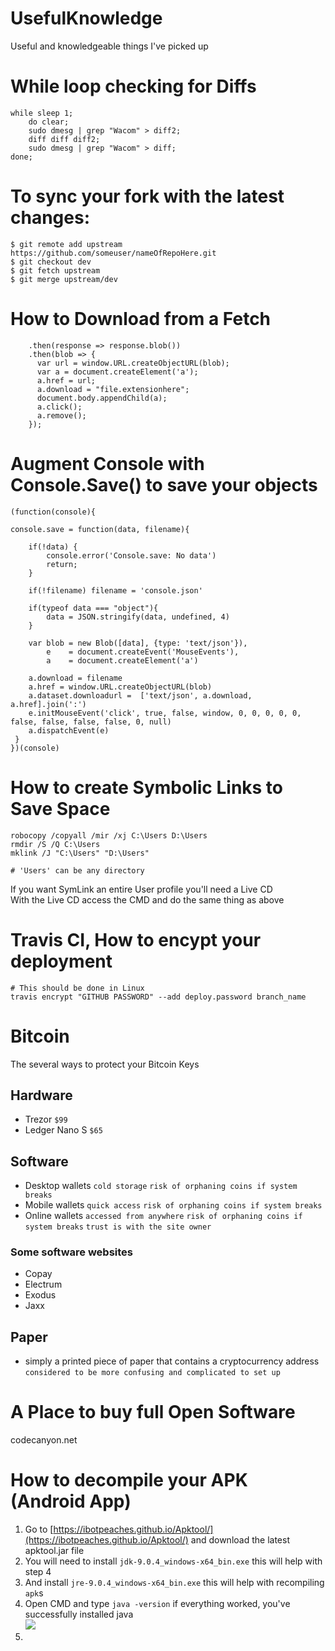 # UsefulKnowledge
Useful and knowledgeable things I've picked up

# While loop checking for Diffs

```
while sleep 1;
    do clear;
    sudo dmesg | grep "Wacom" > diff2;
    diff diff diff2;
    sudo dmesg | grep "Wacom" > diff;
done;

```

# To sync your fork with the latest changes:
```
$ git remote add upstream https://github.com/someuser/nameOfRepoHere.git
$ git checkout dev
$ git fetch upstream
$ git merge upstream/dev
```

# How to Download from a Fetch
```
    .then(response => response.blob())
    .then(blob => {
      var url = window.URL.createObjectURL(blob);
      var a = document.createElement('a');
      a.href = url;
      a.download = "file.extensionhere";
      document.body.appendChild(a);
      a.click();
      a.remove();
    });
```

# Augment Console with Console.Save() to save your objects

```
(function(console){

console.save = function(data, filename){

    if(!data) {
        console.error('Console.save: No data')
        return;
    }

    if(!filename) filename = 'console.json'

    if(typeof data === "object"){
        data = JSON.stringify(data, undefined, 4)
    }

    var blob = new Blob([data], {type: 'text/json'}),
        e    = document.createEvent('MouseEvents'),
        a    = document.createElement('a')

    a.download = filename
    a.href = window.URL.createObjectURL(blob)
    a.dataset.downloadurl =  ['text/json', a.download, a.href].join(':')
    e.initMouseEvent('click', true, false, window, 0, 0, 0, 0, 0, false, false, false, false, 0, null)
    a.dispatchEvent(e)
 }
})(console)
```

# How to create Symbolic Links to Save Space 

```
robocopy /copyall /mir /xj C:\Users D:\Users 
rmdir /S /Q C:\Users 
mklink /J "C:\Users" "D:\Users"

# 'Users' can be any directory
```

If you want SymLink an entire User profile you'll need a Live CD
<br>With the Live CD access the CMD and do the same thing as above

# Travis CI, How to encypt your deployment

```
# This should be done in Linux
travis encrypt "GITHUB PASSWORD" --add deploy.password branch_name
```

# Bitcoin

The several ways to protect your Bitcoin Keys

## Hardware

 - Trezor `$99`
 - Ledger Nano S `$65`

## Software

 - Desktop wallets `cold storage` `risk of orphaning coins if system breaks`
 - Mobile wallets `quick access` `risk of orphaning coins if system breaks`
 - Online wallets `accessed from anywhere` `risk of orphaning coins if system breaks` `trust is with the site owner`

### Some software websites

 - Copay
 - Electrum
 - Exodus
 - Jaxx
 
## Paper

 - simply a printed piece of paper that contains a cryptocurrency address `considered to be more confusing and complicated to set up`
 
# A Place to buy full Open Software
codecanyon.net

# How to decompile your APK (Android App)
1. Go to [https://ibotpeaches.github.io/Apktool/](https://ibotpeaches.github.io/Apktool/) and download the latest apktool.jar file
2. You will need to install `jdk-9.0.4_windows-x64_bin.exe` this will help with step 4
3. And install `jre-9.0.4_windows-x64_bin.exe` this will help with recompiling `apk`s
4. Open CMD and type `java -version` if everything worked, you've successfully installed java
<br>![](https://i.imgur.com/kSWBNZo.png)
5. 

